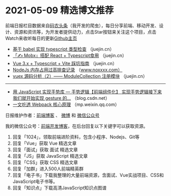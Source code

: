 # 2021-05-09 精选博文推荐

前端日报栏目数据来自[码农头条](http://hao.caibaojian.com.cn/)（我开发的爬虫），每日分享前端、移动开发、设计、资源和资讯等，为开发者提供动力，点击Star按钮来关注这个项目，点击Watch来收听每日的更新[Github主页](https://github.com/kujian/frontendDaily)
* [基于 babel 实现 typescript 类型检查](https://juejin.cn/post/6959882656548913188) （juejin.cn）
* [「✍ Mobx」搭配 React + Typescript食用](https://juejin.cn/post/6959866447157788708) （juejin.cn）
* [Vue 3.x + Typescript + Vite 踩坑指南](https://juejin.cn/post/6959851018469244965) （juejin.cn）
* [NodeJs 内存占用过高排查记录](https://www.noxxxx.com/nodejs-内存占用过高排查记录.html) （www.noxxxx.com）
* [vuex 源码分析（2）—— ModuleCollection 注册模块](https://juejin.cn/post/6959835099269431326) （juejin.cn）

***
* [用 JavaScript 实现手势库 — 手势逻辑【前端组件化】 实现手势逻辑接下来我们就开始实现 gesture 的&#8230;](https://blog.csdn.net/TriDiamond6/article/details/116399017) （blog.csdn.net）
* [一文吃透 Webpack 核心原理](https://mp.weixin.qq.com/s?__biz=Mzg2ODQ1OTExOA==&mid=2247489847&idx=1&sn=b128ef640f324214d7be16893a28e0e0) （mp.weixin.qq.com）

日报维护作者：[前端博客](http://caibaojian.com.cn/) 、 [微博](http://weibo.com/kujian) 和 [微信公众号](https://open.weixin.qq.com/qr/code?username=caibaojian_com)

我的微信公众号：[前端开发博客](https://open.weixin.qq.com/qr/code?username=caibaojian_com)，在后台回复以下关键字可以获取资源。

1. 回复「1024」，领取前端进阶资料，包含小程序、Nodejs、Git等
2. 回复「Vue」获取 Vue 精选文章
3. 回复「面试」获取 面试 精选文章
4. 回复「JS」获取 JavaScript 精选文章
5. 回复「CSS」获取 CSS 精选文章
6. 回复「加群」进入500人前端精英群
7. 回复「电子书」下载我整理的大量前端资源，含面试、Vue实战项目、CSS和JavaScript电子书等。
8. 回复「知识点」下载高清JavaScript知识点图谱